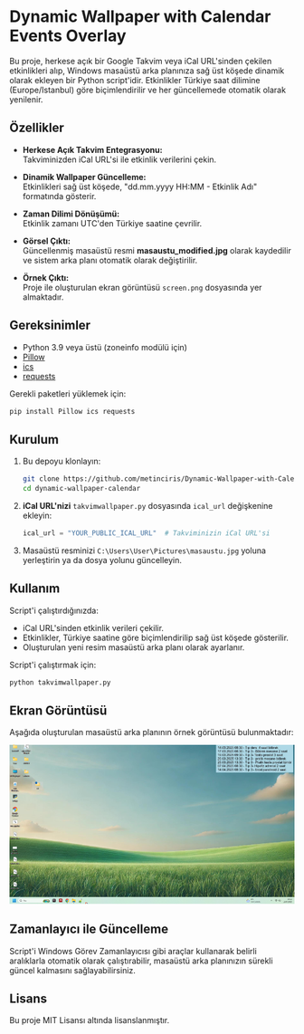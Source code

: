 # Dynamic Wallpaper with Calendar Events Overlay

Bu proje, herkese açık bir Google Takvim veya iCal URL'sinden çekilen etkinlikleri alıp, Windows masaüstü arka planınıza sağ üst köşede dinamik olarak ekleyen bir Python script'idir. Etkinlikler Türkiye saat dilimine (Europe/Istanbul) göre biçimlendirilir ve her güncellemede otomatik olarak yenilenir.

## Özellikler

- **Herkese Açık Takvim Entegrasyonu:**  
  Takviminizden iCal URL'si ile etkinlik verilerini çekin.
  
- **Dinamik Wallpaper Güncelleme:**  
  Etkinlikleri sağ üst köşede, "dd.mm.yyyy HH:MM - Etkinlik Adı" formatında gösterir.
  
- **Zaman Dilimi Dönüşümü:**  
  Etkinlik zamanı UTC'den Türkiye saatine çevrilir.

- **Görsel Çıktı:**  
  Güncellenmiş masaüstü resmi **masaustu_modified.jpg** olarak kaydedilir ve sistem arka planı otomatik olarak değiştirilir.

- **Örnek Çıktı:**  
  Proje ile oluşturulan ekran görüntüsü `screen.png` dosyasında yer almaktadır.

## Gereksinimler

- Python 3.9 veya üstü (zoneinfo modülü için)
- [Pillow](https://pillow.readthedocs.io/)  
- [ics](https://pypi.org/project/ics/)  
- [requests](https://pypi.org/project/requests/)

Gerekli paketleri yüklemek için:

```bash
pip install Pillow ics requests
```

## Kurulum

1. Bu depoyu klonlayın:

   ```bash
   git clone https://github.com/metinciris/Dynamic-Wallpaper-with-Calendar-Events-Overlay
   cd dynamic-wallpaper-calendar
   ```

2. **iCal URL'nizi** `takvimwallpaper.py` dosyasında `ical_url` değişkenine ekleyin:

   ```python
   ical_url = "YOUR_PUBLIC_ICAL_URL"  # Takviminizin iCal URL'si
   ```

3. Masaüstü resminizi `C:\Users\User\Pictures\masaustu.jpg` yoluna yerleştirin ya da dosya yolunu güncelleyin.

## Kullanım

Script'i çalıştırdığınızda:
- iCal URL'sinden etkinlik verileri çekilir.
- Etkinlikler, Türkiye saatine göre biçimlendirilip sağ üst köşede gösterilir.
- Oluşturulan yeni resim masaüstü arka planı olarak ayarlanır.

Script'i çalıştırmak için:

```bash
python takvimwallpaper.py
```

## Ekran Görüntüsü

Aşağıda oluşturulan masaüstü arka planının örnek görüntüsü bulunmaktadır:

![Screen](screen.png)

## Zamanlayıcı ile Güncelleme

Script'i Windows Görev Zamanlayıcısı gibi araçlar kullanarak belirli aralıklarla otomatik olarak çalıştırabilir, masaüstü arka planınızın sürekli güncel kalmasını sağlayabilirsiniz.

## Lisans

Bu proje MIT Lisansı altında lisanslanmıştır. 

